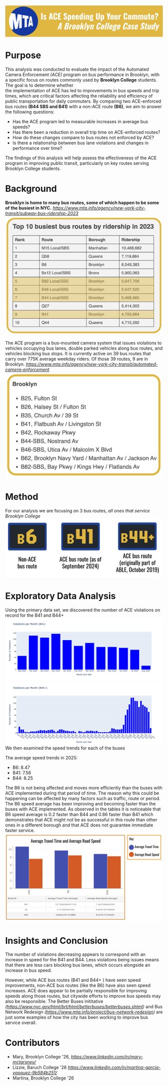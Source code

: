 ![Project Header](/images/mm_header.png)

# Purpose
This analysis was conducted to evaluate the impact of the Automated Camera Enforcement *(ACE)* program on bus performance 
in Brooklyn, with a specific focus on routes commonly used by **Brooklyn College** students. The goal is to determine whether  
the implementation of ACE has led to improvements in bus speeds and trip times, which are critical factors affecting the 
reliability and efficiency of public transportation for daily commuters.
By comparing two ACE-enforced bus routes **(B44 SBS and B41)** with a non-ACE route **(B6)**, we aim to answer the following questions:  
- Has the ACE program led to measurable increases in average bus speeds?
- Has there been a reduction in overall trip time on ACE-enforced routes?
- How do these changes compare to bus routes not enforced by ACE?
- Is there a relationship between bus lane violations and changes in performance over time?


The findings of this analysis will help assess the effectiveness of the ACE program in improving public transit, particularly on key routes
serving Brooklyn College students.

# Background
**Brooklyn is home to many bus routes, some of which happen to be some of the busiest in NYC.**
*https://www.mta.info/agency/new-york-city-transit/subway-bus-ridership-2023*
![Table showing busiest bus routes](/images/busy.png)

The ACE program is a bus-mounted camera system that issues violations to vehicles occupying bus lanes, double parked vehicles along bus routes, and vehicles blocking bus stops. It is currently active on 39 bus routes that carry over 775K average weekday riders. Of those 39 routes, 9 are in Brooklyn. 
*https://www.mta.info/agency/new-york-city-transit/automated-camera-enforcement*
![List showing ACE routes in Brooklyn](/images/ace_bk.png)

# Method
For our analysis we are focusing on 3 bus routes, *all ones that service Brooklyn College*
![B6, B41, B44+](/images/buses.png)

# Exploratory Data Analysis
Using the primary data set, we discovered the number of ACE violations on record for the B41 and B44+
![B41 ACE](/images/b41ace.png)
![B44+ ACE](/images/b44ace.png)
We then examined the speed trends for each of the buses

The average speed trends in 2025:
- B6: 8.47 
- B41: 7.56
- B44: 8.25 

The B6 is not being affected and moves more efficiently than the buses with ACE implemented during that period of time. The reason why this could be happening can be affected by many factors such as traffic, route or period. The B6  speed average has been improving and becoming faster than the buses with ACE implemented. As observed in the tables it is noticeable that B6 speed average is 0.2 faster than B44 and 0.86 faster than B41 which demonstrates that ACE might not be as successful in this route than other ones in a different borough and that ACE does not guarantee immediate faster service.
![Speed Comparison](/images/speed_travel.png)


# Insights and Conclusion
The number of violations decreasing appears to correspond with an increase in speed for the B41 and B44. Less violations being issues means that there are less cars blocking bus lanes, which occurs alongside an increase in bus speed. 

However, while ACE bus routes (B41 and B44+ ) have seen speed improvements, non-ACE bus routes (like the B6) have also seen speed increases. ACE does appear to be partially responsible for improving speeds along those routes, but citywide efforts to improve bus speeds may also be responsible. The Better Buses inititative *(https://www.nyc.gov/html/brt/html/betterbuses/betterbuses.shtml)* and Bus Network Redesign *(https://www.mta.info/project/bus-network-redesign)* are just some examples of how the city has been working to improve bus service overall. 

# Contributors
- Mary, Brooklyn College '26, *https://www.linkedin.com/in/mary-mctarsney/*
- Lizzie, Baruch College '26 *https://www.linkedin.com/in/martina-garcia-vasquez-9b584b251/*
- Martina, Brooklyn College '26
